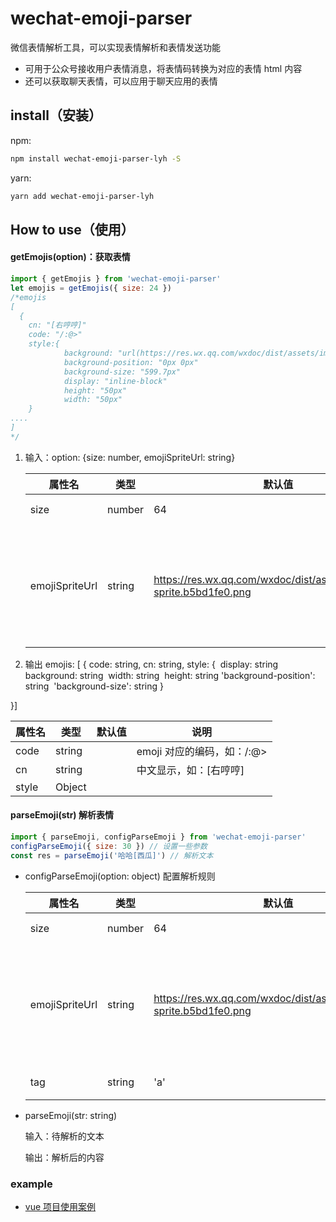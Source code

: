 # wechat-emoji-parser

微信表情解析工具，可以实现表情解析和表情发送功能

- 可用于公众号接收用户表情消息，将表情码转换为对应的表情 html 内容
- 还可以获取聊天表情，可以应用于聊天应用的表情

## install（安装）

npm:

```bash
npm install wechat-emoji-parser-lyh -S
```

yarn:

```bash
yarn add wechat-emoji-parser-lyh
```

## How to use（使用）

#### getEmojis(option)：获取表情

```js
import { getEmojis } from 'wechat-emoji-parser'
let emojis = getEmojis({ size: 24 })
/*emojis
[
  {
    cn: "[右哼哼]"
    code: "/:@>"
    style:{
            background: "url(https://res.wx.qq.com/wxdoc/dist/assets/img/emoji-sprite.b5bd1fe0.png) no-repeat"
            background-position: "0px 0px"
            background-size: "599.7px"
            display: "inline-block"
            height: "50px"
            width: "50px"
	}
....
]
*/
```

1. 输入：option: {size: number, emojiSpriteUrl: string}

   | 属性名         | 类型   | 默认值                                                                | 说明                                                                                                                 |
   | -------------- | ------ | --------------------------------------------------------------------- | -------------------------------------------------------------------------------------------------------------------- |
   | size           | number | 64                                                                    | emoji 大小，单位 px                                                                                                  |
   | emojiSpriteUrl | string | https://res.wx.qq.com/wxdoc/dist/assets/img/emoji-sprite.b5bd1fe0.png | 雪碧图文件路径,为了避免链接失效，最好将 src/assets/emoji-sprite.png 中的文件上传自己的 cdn，然后设置为对应的资源路径 |

2. 输出 emojis: [
   {
   code: string,
   cn: string,
   style: {
   ​ display: string
   ​ background: string
   ​ width: string
   ​ height: string
   ​ 'background-position': string
   ​ 'background-size': string
   }

}]

| 属性名 | 类型   | 默认值 | 说明                       |
| ------ | ------ | ------ | -------------------------- |
| code   | string |        | emoji 对应的编码，如：/:@> |
| cn     | string |        | 中文显示，如：[右哼哼]     |
| style  | Object |        |                            |

#### parseEmoji(str) 解析表情

```js
import { parseEmoji, configParseEmoji } from 'wechat-emoji-parser'
configParseEmoji({ size: 30 }) // 设置一些参数
const res = parseEmoji('哈哈[西瓜]') // 解析文本
```

- configParseEmoji(option: object) 配置解析规则

  | 属性名         | 类型   | 默认值                                                                | 说明                                                                                                                 |
  | -------------- | ------ | --------------------------------------------------------------------- | -------------------------------------------------------------------------------------------------------------------- |
  | size           | number | 64                                                                    | emoji 大小，单位 px                                                                                                  |
  | emojiSpriteUrl | string | https://res.wx.qq.com/wxdoc/dist/assets/img/emoji-sprite.b5bd1fe0.png | 雪碧图文件路径,为了避免链接失效，最好将 src/assets/emoji-sprite.png 中的文件上传自己的 cdn，然后设置为对应的资源路径 |
  | tag            | string | 'a'                                                                   | 解析后的 html 标签                                                                                                   |

- parseEmoji(str: string)

  输入：待解析的文本

  输出：解析后的内容

### example

- [vue 项目使用案例](./examples/vue-example)
